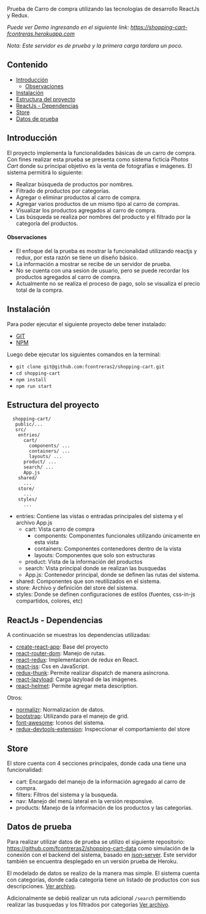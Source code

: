 Prueba de Carro de compra utilizando las tecnologías de desarrollo ReactJs y Redux.

*Puede ver Demo ingresando en el siguiente link: https://shopping-cart-fcontreras.herokuapp.com*

_Nota: Este servidor es de prueba y la primera carga tardara un poco._

## Contenido

- [Introducción](#introducción)
    - [Observaciones](#observaciones)
- [Instalación](#instalación)
- [Estructura del proyecto](#estructura-del-proyecto)
- [ReactJs - Dependencias](#reactjs-dependencias)
- [Store](#store)
- [Datos de prueba](#datos-de-prueba)

## Introducción

El proyecto implementa la funcionalidades básicas de un carro de compra. Con fines realizar esta prueba se presenta como sistema ficticia *Photos Cart* donde su principal objetivo es la venta de fotografías e imágenes.
El sistema permitirá lo siguiente:
 - Realizar búsqueda de productos por nombres.
 - Filtrado de productos por categorías.
 - Agregar o eliminar productos al carro de compra.
 - Agregar varios productos de un mismo tipo al carro de compras.
 - Visualizar los productos agregados al carro de compra.
 - Las búsqueda se realiza por nombres del producto y el filtrado por la categoría del productos.

#### Observaciones
  - El enfoque del la prueba es mostrar la funcionalidad utilizando reactjs y redux, por esta razón se tiene un diseño básico.
  - La información a mostrar se recibe de un servidor de prueba.
  - No se cuenta con una sesion de usuario, pero se puede recordar los productos agregados al carro de compra.
  - Actualmente no se realiza el proceso de pago, solo se visualiza el precio total de la compra.

## Instalación
Para poder ejecutar el siguiente proyecto debe tener instalado: 
  - [GIT](https://git-scm.com/)
  - [NPM](https://www.npmjs.com/)

Luego debe ejecutar los siguientes comandos en la terminal:
 - `git clone git@github.com:fcontreras2/shopping-cart.git`
 - `cd shopping-cart`
 - `npm install`
 - `npm run start`

## Estructura del proyecto
```
  shopping-cart/
   public/...
   src/
    entries/
      cart/
        components/ ...
        containers/ ...
        layouts/ ...
      product/ ...
      search/ ...
      App.js
    shared/
      ...
    store/
      ...
    styles/
      ...
```

- entries: Contiene las vistas o entradas principales del sistema y el archivo App.js
    - cart: Vista carro de compra
        - components: Componentes funcionales utilizando únicamente en esta vista
        - containers: Componentes contenedores dentro de la vista
        - layouts: Componentes que solo son estructuras 
    - product: Vista de la información del productos
    - search: Vista principal donde se realizan las busquedas
    - App.js: Contenedor principal, donde se definen las rutas del sistema.
 - shared: Componentes que son reutilizados en el sistema.
 - store: Archivo y definición del store del sistema.
 - styles: Donde se definen configuraciones de estilos (fuentes, css-in-js compartidos, colores, etc)


## ReactJs - Dependencias

A continuación se muestras los dependencias utilizadas:

 - [create-react-app](https://github.com/facebook/create-react-app): Base del proyecto
 - [react-router-dom](https://github.com/ReactTraining/react-router/tree/master/packages/react-router-dom): Manejo de rutas.
 - [react-redux](https://github.com/reduxjs/react-redux): Implementacion de redux en React.
 - [react-jss](https://github.com/cssinjs/react-jss): Css en JavaScript.
 - [redux-thunk](https://github.com/reduxjs/redux-thunk): Permite realizar dispatch de manera asíncrona.
 - [react-lazyload](https://github.com/jasonslyvia/react-lazyload): Carga lazyload de las imágenes.
 - [react-helmet](https://github.com/nfl/react-helmet): Permite agregar meta description.
 
Otros:
 - [normalizr](https://github.com/paularmstrong/normalizr): Normalizacion de datos.
 - [bootstrap](https://getbootstrap.com/): Utilizando para el manejo de grid.
 - [font-awesome](https://fontawesome.com/): Iconos del sistema.
 - [redux-devtools-extension](https://github.com/zalmoxisus/redux-devtools-extension): Inspeccionar el comportamiento del store


## Store
  El store cuenta con 4 secciones principales, donde cada una tiene una funcionalidad:

  - cart: Encargado del manejo de la información agregado al carro de compra.
  - filters: Filtros del sistema y la busqueda.
  - nav: Manejo del menú lateral en la versión responsive.
  - products: Manejo de la información de los productos y las categorías.

## Datos de prueba
  Para realizar utilizar datos de prueba se utilizo el siguiente repositorio: https://github.com/fcontreras2/shopping-cart-data como simulación de la conexión con el backend del sistema, basado en [json-server](https://github.com/typicode/json-server). Este servidor también se encuentra desplegado en un versión prueba de Heroku.

  El modelado de datos se realizo de la manera mas simple. El sistema cuenta con categorías, donde cada categoría tiene un listado de productos con sus descripciones. [Ver archivo](https://github.com/fcontreras2/shopping-cart-data/blob/master/db.json).

  Adicionalmente se debió realizar un ruta adicional `/search` permitiendo realizar las busquedas y los filtrados por categorías [Ver archivo](https://github.com/fcontreras2/shopping-cart-data/blob/master/server.js).

